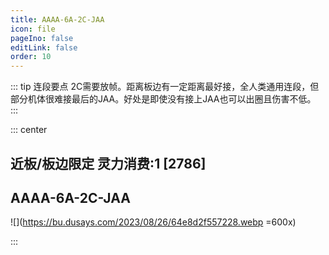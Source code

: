 ```yaml
---
title: AAAA-6A-2C-JAA
icon: file
pageIno: false
editLink: false
order: 10
---
```


::: tip 连段要点
2C需要放帧。距离板边有一定距离最好接，全人类通用连段，但部分机体很难接最后的JAA。好处是即使没有接上JAA也可以出圈且伤害不低。
:::

::: center
## **近板/板边限定 灵力消费:1 [2786]**
## **AAAA-6A-2C-JAA**

![](https://bu.dusays.com/2023/08/26/64e8d2f557228.webp =600x)


:::
